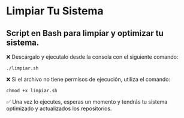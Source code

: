 # Limpiar Tu Sistema
## Script en Bash para limpiar y optimizar tu sistema.

❌ Descárgalo y ejecutalo desde la consola con el siguiente comando:
```
./limpiar.sh
```

❌ Si el archivo no tiene permisos de ejecución, utiliza el comando:
```
chmod +x limpiar.sh
```

✅ Una vez lo ejecutes, esperas un momento y tendrás tu sistema optimizado y actualizados los repositorios.
